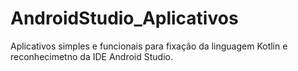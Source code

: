 # AndroidStudio_Aplicativos
Aplicativos simples e funcionais para fixação da linguagem Kotlin e reconhecimetno da IDE Android Studio.

